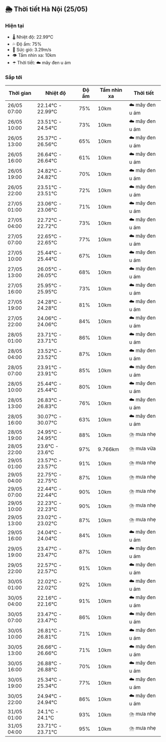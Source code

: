 ## 🌦️ Thời tiết Hà Nội (25/05)

### Hiện tại

- 🌡️ Nhiệt độ: 22.99℃
- 💦 Độ ẩm: 75%
- 💨 Sức gió: 3.29m/s
- 👁️ Tầm nhìn xa: 10km
- ☂️ Thời tiết: ☁️ mây đen u ám

### Sắp tới

| Thời gian | Nhiệt độ | Độ ẩm | Tầm nhìn xa | Thời tiết |
| --- | --- | --- | --- | --- |
| 26/05 07:00 | 22.14℃ - 22.99℃ | 75% | 10km | ☁️ mây đen u ám |
| 26/05 10:00 | 23.51℃ - 24.54℃ | 73% | 10km | ☁️ mây đen u ám |
| 26/05 13:00 | 25.37℃ - 26.56℃ | 65% | 10km | ☁️ mây đen u ám |
| 26/05 16:00 | 26.64℃ - 26.64℃ | 61% | 10km | ☁️ mây đen u ám |
| 26/05 19:00 | 24.82℃ - 24.82℃ | 70% | 10km | ☁️ mây đen u ám |
| 26/05 22:00 | 23.51℃ - 23.51℃ | 72% | 10km | ☁️ mây đen u ám |
| 27/05 01:00 | 23.06℃ - 23.06℃ | 71% | 10km | ☁️ mây đen u ám |
| 27/05 04:00 | 22.72℃ - 22.72℃ | 73% | 10km | ☁️ mây đen u ám |
| 27/05 07:00 | 22.65℃ - 22.65℃ | 77% | 10km | ☁️ mây đen u ám |
| 27/05 10:00 | 25.44℃ - 25.44℃ | 67% | 10km | ☁️ mây đen u ám |
| 27/05 13:00 | 26.05℃ - 26.05℃ | 68% | 10km | ☁️ mây đen u ám |
| 27/05 16:00 | 25.95℃ - 25.95℃ | 73% | 10km | ☁️ mây đen u ám |
| 27/05 19:00 | 24.28℃ - 24.28℃ | 81% | 10km | ☁️ mây đen u ám |
| 27/05 22:00 | 24.06℃ - 24.06℃ | 84% | 10km | ☁️ mây đen u ám |
| 28/05 01:00 | 23.71℃ - 23.71℃ | 86% | 10km | ☁️ mây đen u ám |
| 28/05 04:00 | 23.52℃ - 23.52℃ | 87% | 10km | ☁️ mây đen u ám |
| 28/05 07:00 | 23.91℃ - 23.91℃ | 85% | 10km | ☁️ mây đen u ám |
| 28/05 10:00 | 25.44℃ - 25.44℃ | 80% | 10km | ☁️ mây đen u ám |
| 28/05 13:00 | 26.83℃ - 26.83℃ | 76% | 10km | ☁️ mây đen u ám |
| 28/05 16:00 | 30.07℃ - 30.07℃ | 63% | 10km | ☁️ mây đen u ám |
| 28/05 19:00 | 24.95℃ - 24.95℃ | 88% | 10km | ⛈️ mưa nhẹ |
| 28/05 22:00 | 23.6℃ - 23.6℃ | 97% | 9.766km | ⛈️ mưa vừa |
| 29/05 01:00 | 23.57℃ - 23.57℃ | 91% | 10km | ⛈️ mưa nhẹ |
| 29/05 04:00 | 22.75℃ - 22.75℃ | 87% | 10km | ⛈️ mưa nhẹ |
| 29/05 07:00 | 22.44℃ - 22.44℃ | 90% | 10km | ⛈️ mưa nhẹ |
| 29/05 10:00 | 22.23℃ - 22.23℃ | 90% | 10km | ⛈️ mưa nhẹ |
| 29/05 13:00 | 23.02℃ - 23.02℃ | 87% | 10km | ⛈️ mưa nhẹ |
| 29/05 16:00 | 24.04℃ - 24.04℃ | 84% | 10km | ☁️ mây đen u ám |
| 29/05 19:00 | 23.47℃ - 23.47℃ | 87% | 10km | ☁️ mây đen u ám |
| 29/05 22:00 | 22.57℃ - 22.57℃ | 91% | 10km | ☁️ mây đen u ám |
| 30/05 01:00 | 22.02℃ - 22.02℃ | 92% | 10km | ☁️ mây đen u ám |
| 30/05 04:00 | 22.16℃ - 22.16℃ | 91% | 10km | ☁️ mây đen u ám |
| 30/05 07:00 | 23.47℃ - 23.47℃ | 86% | 10km | ☁️ mây đen u ám |
| 30/05 10:00 | 26.81℃ - 26.81℃ | 71% | 10km | ☁️ mây đen u ám |
| 30/05 13:00 | 26.66℃ - 26.66℃ | 71% | 10km | ☁️ mây đen u ám |
| 30/05 16:00 | 26.88℃ - 26.88℃ | 70% | 10km | ☁️ mây đen u ám |
| 30/05 19:00 | 25.34℃ - 25.34℃ | 77% | 10km | ☁️ mây đen u ám |
| 30/05 22:00 | 24.94℃ - 24.94℃ | 86% | 10km | ☁️ mây đen u ám |
| 31/05 01:00 | 24.1℃ - 24.1℃ | 93% | 10km | ⛈️ mưa nhẹ |
| 31/05 04:00 | 23.71℃ - 23.71℃ | 95% | 10km | ⛈️ mưa nhẹ |
